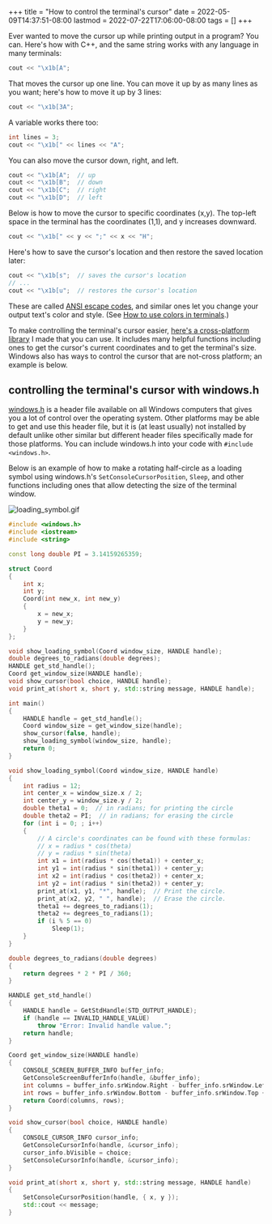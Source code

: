 +++
title = "How to control the terminal's cursor"
date = 2022-05-09T14:37:51-08:00
lastmod = 2022-07-22T17:06:00-08:00
tags = []
+++

Ever wanted to move the cursor up while printing output in a program? You can. Here's how with C++, and the same string works with any language in many terminals:

```cpp
cout << "\x1b[A";
```

That moves the cursor up one line. You can move it up by as many lines as you want; here's how to move it up by 3 lines:

```cpp
cout << "\x1b[3A";
```

A variable works there too:

```cpp
int lines = 3;
cout << "\x1b[" << lines << "A";
```

You can also move the cursor down, right, and left.

```cpp
cout << "\x1b[A";  // up
cout << "\x1b[B";  // down
cout << "\x1b[C";  // right
cout << "\x1b[D";  // left
```

Below is how to move the cursor to specific coordinates (x,y). The top-left space in the terminal has the coordinates (1,1), and y increases downward.

```cpp
cout << "\x1b[" << y << ";" << x << "H";
```

Here's how to save the cursor's location and then restore the saved location later:

```cpp
cout << "\x1b[s";  // saves the cursor's location
// ...
cout << "\x1b[u";  // restores the cursor's location
```

These are called [ANSI escape codes](https://en.wikipedia.org/wiki/ANSI_escape_code), and similar ones let you change your output text's color and style. (See [How to use colors in terminals](https://chriswheeler.dev/how-to-use-colors-in-terminals).)

To make controlling the terminal's cursor easier, [here's a cross-platform library](https://github.com/wheelercj/ynot) I made that you can use. It includes many helpful functions including ones to get the cursor's current coordinates and to get the terminal's size. Windows also has ways to control the cursor that are not-cross platform; an example is below.

## controlling the terminal's cursor with windows.h

[windows.h](https://en.wikipedia.org/wiki/Windows.h) is a header file available on all Windows computers that gives you a lot of control over the operating system. Other platforms may be able to get and use this header file, but it is (at least usually) not installed by default unlike other similar but different header files specifically made for those platforms. You can include windows.h into your code with `#include <windows.h>`.

Below is an example of how to make a rotating half-circle as a loading symbol using windows.h's `SetConsoleCursorPosition`, `Sleep`, and other functions including ones that allow detecting the size of the terminal window.

![loading_symbol.gif](/loading_symbol.gif)

```cpp
#include <windows.h>
#include <iostream>
#include <string>

const long double PI = 3.14159265359;

struct Coord
{
	int x;
	int y;
	Coord(int new_x, int new_y)
    {
		x = new_x;
		y = new_y;
	}
};

void show_loading_symbol(Coord window_size, HANDLE handle);
double degrees_to_radians(double degrees);
HANDLE get_std_handle();
Coord get_window_size(HANDLE handle);
void show_cursor(bool choice, HANDLE handle);
void print_at(short x, short y, std::string message, HANDLE handle);

int main()
{
	HANDLE handle = get_std_handle();
	Coord window_size = get_window_size(handle);
	show_cursor(false, handle);
	show_loading_symbol(window_size, handle);
	return 0;
}

void show_loading_symbol(Coord window_size, HANDLE handle)
{
	int radius = 12;
	int center_x = window_size.x / 2;
	int center_y = window_size.y / 2;
	double theta1 = 0;  // in radians; for printing the circle
	double theta2 = PI;  // in radians; for erasing the circle
	for (int i = 0; ; i++)
    {
		// A circle's coordinates can be found with these formulas:
		// x = radius * cos(theta)
		// y = radius * sin(theta)
		int x1 = int(radius * cos(theta1)) + center_x;
		int y1 = int(radius * sin(theta1)) + center_y;
		int x2 = int(radius * cos(theta2)) + center_x;
		int y2 = int(radius * sin(theta2)) + center_y;
		print_at(x1, y1, "*", handle);  // Print the circle.
		print_at(x2, y2, " ", handle);  // Erase the circle.
		theta1 += degrees_to_radians(1);
		theta2 += degrees_to_radians(1);
		if (i % 5 == 0)
			Sleep(1);
	}
}

double degrees_to_radians(double degrees)
{
	return degrees * 2 * PI / 360;
}

HANDLE get_std_handle()
{
	HANDLE handle = GetStdHandle(STD_OUTPUT_HANDLE);
	if (handle == INVALID_HANDLE_VALUE)
		throw "Error: Invalid handle value.";
	return handle;
}

Coord get_window_size(HANDLE handle)
{
	CONSOLE_SCREEN_BUFFER_INFO buffer_info;
	GetConsoleScreenBufferInfo(handle, &buffer_info);
	int columns = buffer_info.srWindow.Right - buffer_info.srWindow.Left + 1;
	int rows = buffer_info.srWindow.Bottom - buffer_info.srWindow.Top + 1;
	return Coord(columns, rows);
}

void show_cursor(bool choice, HANDLE handle)
{
	CONSOLE_CURSOR_INFO cursor_info;
	GetConsoleCursorInfo(handle, &cursor_info);
	cursor_info.bVisible = choice;
	SetConsoleCursorInfo(handle, &cursor_info);
}

void print_at(short x, short y, std::string message, HANDLE handle)
{
	SetConsoleCursorPosition(handle, { x, y });
	std::cout << message;
}
```
